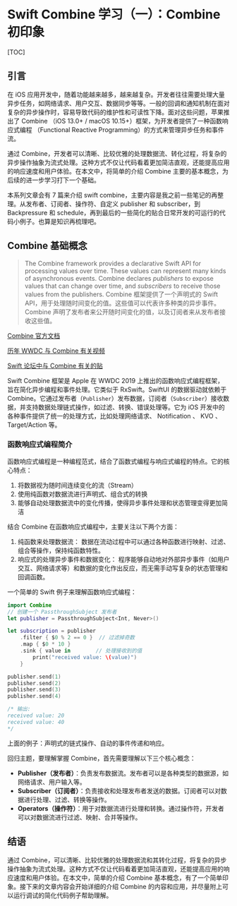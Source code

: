 # Swift Combine 学习（一）：Combine 初印象



[TOC]

## 引言

在 iOS 应用开发中，随着功能越来越多，越来越复杂。开发者往往需要处理大量异步任务，如网络请求、用户交互、数据同步等等。一般的回调和通知机制在面对复杂的异步操作时，容易导致代码的维护性和可读性下降。面对这些问题，苹果推出了 Combine （iOS 13.0+ / macOS 10.15+）框架，为开发者提供了一种函数响应式编程 （Functional Reactive Programming）的方式来管理异步任务和事件流。

通过 Combine，开发者可以清晰、比较优雅的处理数据流、转化过程，将复杂的异步操作抽象为流式处理。这种方式不仅让代码看着更加简洁直观，还能提高应用的响应速度和用户体验。在本文中，将简单的介绍 Combine 主要的基本概念，为后续的进一步学习打下一个基础。

本系列文章会有 7 篇来介绍 swift combine，主要内容是我之前一些笔记的再整理。从发布者、订阅者、操作符、自定义 publisher 和 subscriber，到 Backpressure 和 schedule，再到最后的一些简化的贴合日常开发的可运行的代码小例子。也算是知识再梳理吧。

## Combine 基础概念

> The Combine framework provides a declarative Swift API for processing values over time. These values can represent many kinds of asynchronous events. Combine declares *publishers* to expose values that can change over time, and *subscribers* to receive those values from the publishers.
> Combine 框架提供了一个声明式的 Swift API，用于处理随时间变化的值。这些值可以代表许多种类的异步事件。Combine 声明了发布者来公开随时间变化的值，以及订阅者来从发布者接收这些值。

[Combine 官方文档](https://developer.apple.com/documentation/combine/)

[历年 WWDC 与 Combine 有关视频](https://developer.apple.com/videos/all-videos/?q=Combine)

[Swift 论坛中与 Combine 有关的贴](https://forums.swift.org/search?q=Combine%20order%3Alatest_topic)

Swift Combine 框架是 Apple 在 WWDC 2019 上推出的函数响应式编程框架，旨在简化异步编程和事件处理。它类似于 RxSwift。SwiftUI 的数据驱动就依赖于 Combine。它通过发布者（`Publisher`）发布数据，订阅者（`Subscriber`）接收数据，并支持数据处理链式操作，如过滤、转换、错误处理等。它为 iOS 开发中的各种事件提供了统一的处理方式，比如处理网络请求、 Notification 、 KVO 、Target/Action 等。

### 函数响应式编程简介

函数响应式编程是一种编程范式，结合了函数式编程与响应式编程的特点。它的核心特点：

1. 将数据视为随时间连续变化的流（Stream） 
2. 使用纯函数对数据流进行声明式、组合式的转换 
3. 能够自动处理数据流中的变化传播，使得异步事件处理和状态管理变得更加简洁

结合 Combine 在函数响应式编程中，主要关注以下两个方面：

1. 纯函数来处理数据流： 数据在流动过程中可以通过各种函数进行映射、过滤、组合等操作，保持纯函数特性。
2. 响应式的处理异步事件和数据变化： 程序能够自动地对外部异步事件（如用户交互、网络请求等）和数据的变化作出反应，而无需手动写复杂的状态管理和回调函数。

一个简单的 Swift 例子来理解函数响应式编程：

```swift
import Combine
// 创建一个 PassthroughSubject 发布者
let publisher = PassthroughSubject<Int, Never>()

let subscription = publisher
    .filter { $0 % 2 == 0 }  // 过滤掉奇数
    .map { $0 * 10 }        
    .sink { value in        // 处理接收到的值
        print("received value: \(value)")
    }

publisher.send(1)
publisher.send(2)
publisher.send(3)
publisher.send(4)

/* 输出:
received value: 20
received value: 40
*/
```

上面的例子：声明式的链式操作、自动的事件传递和响应。

回归主题，要理解掌握 Combine，首先需要理解以下三个核心概念：

* **Publisher（发布者）**：负责发布数据流。发布者可以是各种类型的数据源，如网络请求、用户输入等。
* **Subscriber（订阅者）**：负责接收和处理发布者发送的数据。订阅者可以对数据进行处理、过滤、转换等操作。
* **Operators（操作符）**：用于对数据流进行处理和转换。通过操作符，开发者可以对数据流进行过滤、映射、合并等操作。

## 结语

通过 Combine，可以清晰、比较优雅的处理数据流和其转化过程，将复杂的异步操作抽象为流式处理。这种方式不仅让代码看着更加简洁直观，还能提高应用的响应速度和用户体验。在本文中，简单的介绍 Combine 基本概念，有了一个简单印象。接下来的文章内容会开始详细的介绍 Combine 的内容和应用，并尽量附上可以运行调试的简化代码例子帮助理解。
